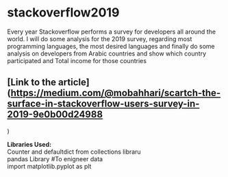 
# stackoverflow2019
Every year Stackoverflow performs a survey for developers all around the world.  I will do some analysis for the 2019 survey, regarding most programming languages, the most desired languages and finally do some analysis on developers from Arabic countries and show which country participated and Total income for those countries

## [Link to the article](https://medium.com/@mobahhari/scartch-the-surface-in-stackoverflow-users-survey-in-2019-9e0b00d24988
) </br>


<b>Libraries Used:</b></br>
Counter and defaultdict from collections libraru</br>
pandas Library #To enigneer data</br>
import matplotlib.pyplot as plt</br>

